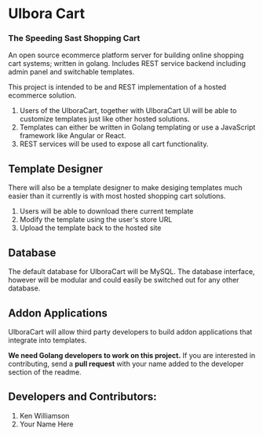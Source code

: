 # Ulbora Cart 
### The Speeding Sast Shopping Cart
An open source ecommerce platform server for building online shopping cart systems; written in golang. Includes REST service backend including admin panel and switchable templates.

This project is intended to be and REST implementation of a hosted ecommerce solution. 

1. Users of the UlboraCart, together with UlboraCart UI will be able to customize templates just like other hosted solutions.
2. Templates can either be written in Golang templating or use a JavaScript framework like Angular or React.
3. REST services will be used to expose all cart functionality.

## Template Designer
There will also be a template designer to make desiging templates much easier than it currently is with most hosted shopping cart solutions.

1. Users will be able to download there current template
2. Modify the template using the user's store URL
3. Upload the template back to the hosted site

## Database
The default database for UlboraCart will be MySQL. The database interface, however will be modular and could easily be switched out for any other database.

## Addon Applications
UlboraCart will allow third party developers to build addon applications that integrate into templates.

**We need Golang developers to work on this project.** If you are interested in contributing, send a **pull request** with your name added to the developer section of the readme.

## Developers and Contributors:

1. Ken Williamson
2. Your Name Here


